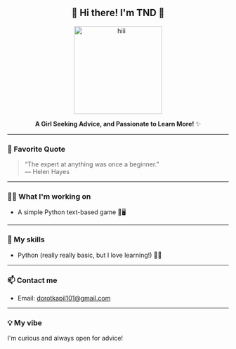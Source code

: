 <div align="center">
  
  ## 🌸 Hi there! I'm TND 🌸
    
  <p align="center">
    <img src="https://ih1.redbubble.net/image.4526127121.1708/st,small,845x845-pad,1000x1000,f8f8f8.u1.jpg" alt="hiii" width="200"/>
  </p>
    
  **A Girl Seeking Advice, and Passionate to Learn More!** ✨

</div>

---
  
### 🌱 Favorite Quote
  
> “The expert at anything was once a beginner.”  
— Helen Hayes
  
---
  
### 👩‍💻 What I'm working on
- A simple Python text-based game 🎲🖥️
  
---
  
### 🧰 My skills
- Python (really really basic, but I love learning!) 🐍💕
  
---
  
### 📫 Contact me
- Email: dorotkapil101@gmail.com
  
---
  
### 💡 My vibe
  
I'm curious and always open for advice! 

